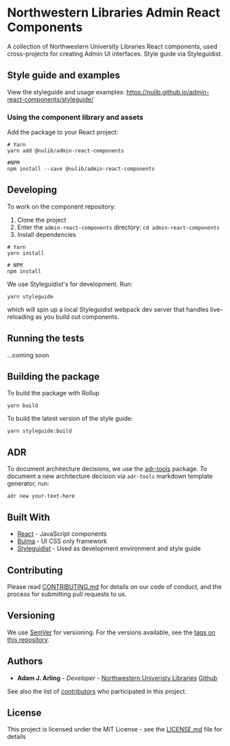 # Northwestern Libraries Admin React Components

A collection of Northwestern University Libraries React components, used cross-projects for creating Admin UI interfaces. Style guide via Styleguidist.

## Style guide and examples

View the styleguide and usage examples: https://nulib.github.io/admin-react-components/styleguide/

### Using the component library and assets

Add the package to your React project:

```
# Yarn
yarn add @nulib/admin-react-components

#NPM
npm install --save @nulib/admin-react-components
```

## Developing

To work on the component repository:

1. Clone the project
2. Enter the `admin-react-components` directory: `cd admin-react-components`
3. Install dependencies

```
# Yarn
yarn install

# NPM
npm install
```

We use Styleguidist's for development. Run:

```
yarn styleguide
```

which will spin up a local Styleguidist webpack dev server that handles live-reloading as you build out components.

## Running the tests

...coming soon

## Building the package

To build the package with Rollup

```
yarn build
```

To build the latest version of the style guide:

```
yarn styleguide:build
```

## ADR

To document architecture decisions, we use the [adr-tools](https://github.com/npryce/adr-tools) package. To document a new architecture decision via `adr-tools` markdown template generator, run:

```
adr new your-text-here
```

## Built With

- [React](https://reactjs.org/) - JavaScript components
- [Bulma](https://bulma.io/) - UI CSS only framework
- [Styleguidist](https://react-styleguidist.js.org/) - Used as development environment and style guide

## Contributing

Please read [CONTRIBUTING.md](https://gist.github.com/PurpleBooth/b24679402957c63ec426) for details on our code of conduct, and the process for submitting pull requests to us.

## Versioning

We use [SemVer](http://semver.org/) for versioning. For the versions available, see the [tags on this repository](https://github.com/your/project/tags).

## Authors

- **Adam J. Arling** - _Developer_ - [Northwestern Univeristy Libraries](https://github.com/nulib) [Github](https://github.com/adamjarling)

See also the list of [contributors](https://github.com/your/project/contributors) who participated in this project.

## License

This project is licensed under the MIT License - see the [LICENSE.md](LICENSE.md) file for details
